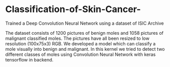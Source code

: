 # Classification-of-Skin-Cancer-
Trained a Deep Convolution Neural Network using a dataset of ISIC Archive 


The dataset consists of 1200 pictures of benign moles and 1058 pictures of malignant classified moles. The pictures have all been resized to low resolution (100x75x3) RGB. We developed a model which can classify a mole visually into benign and malignant. In this kernel we tried to detect two different classes of moles using Convolution Neural Network with keras tensorflow in backend.
